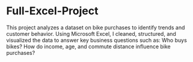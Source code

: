 # Full-Excel-Project
This project analyzes a dataset on bike purchases to identify trends and customer behavior. Using Microsoft Excel, I cleaned, structured, and visualized the data to answer key business questions such as: Who buys bikes? How do income, age, and commute distance influence bike purchases?
